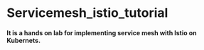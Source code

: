 # Servicemesh_istio_tutorial

#### It is a hands on lab for implementing service mesh with Istio on Kubernets.
